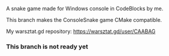 A snake game made for Windows console in CodeBlocks by me.

This branch makes the ConsoleSnake game CMake compatible.

My warsztat.gd repository: https://warsztat.gd/user/CAABAG

### This branch is not ready yet ###